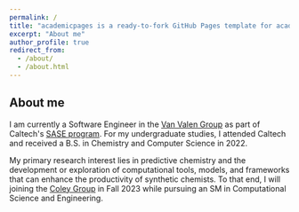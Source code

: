 ```yaml
---
permalink: /
title: "academicpages is a ready-to-fork GitHub Pages template for academic personal websites"
excerpt: "About me"
author_profile: true
redirect_from:
  - /about/
  - /about.html
---
```


## About me

I am currently a Software Engineer in the [Van Valen Group](https://www.vanvalen.caltech.edu/) as part of Caltech's [SASE program](https://sase.caltech.edu/). For my undergraduate studies, I attended Caltech and received a B.S. in Chemistry and Computer Science in 2022.

My primary research interest lies in predictive chemistry and the development or exploration of computational tools, models, and frameworks that can enhance the productivity of synthetic chemists. To that end, I will joining the [Coley Group](https://coley.mit.edu/) in Fall 2023 while pursuing an SM in Computational Science and Engineering.
